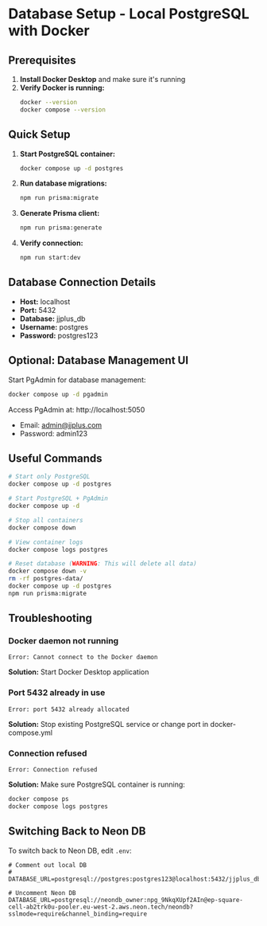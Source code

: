 # Database Setup - Local PostgreSQL with Docker

## Prerequisites

1. **Install Docker Desktop** and make sure it's running
2. **Verify Docker is running:**
   ```bash
   docker --version
   docker compose --version
   ```

## Quick Setup

1. **Start PostgreSQL container:**
   ```bash
   docker compose up -d postgres
   ```

2. **Run database migrations:**
   ```bash
   npm run prisma:migrate
   ```

3. **Generate Prisma client:**
   ```bash
   npm run prisma:generate
   ```

4. **Verify connection:**
   ```bash
   npm run start:dev
   ```

## Database Connection Details

- **Host:** localhost
- **Port:** 5432
- **Database:** jjplus_db
- **Username:** postgres
- **Password:** postgres123

## Optional: Database Management UI

Start PgAdmin for database management:
```bash
docker compose up -d pgadmin
```

Access PgAdmin at: http://localhost:5050
- Email: admin@jjplus.com
- Password: admin123

## Useful Commands

```bash
# Start only PostgreSQL
docker compose up -d postgres

# Start PostgreSQL + PgAdmin
docker compose up -d

# Stop all containers
docker compose down

# View container logs
docker compose logs postgres

# Reset database (WARNING: This will delete all data)
docker compose down -v
rm -rf postgres-data/
docker compose up -d postgres
npm run prisma:migrate
```

## Troubleshooting

### Docker daemon not running
```
Error: Cannot connect to the Docker daemon
```
**Solution:** Start Docker Desktop application

### Port 5432 already in use
```
Error: port 5432 already allocated
```
**Solution:** Stop existing PostgreSQL service or change port in docker-compose.yml

### Connection refused
```
Error: Connection refused
```
**Solution:** Make sure PostgreSQL container is running:
```bash
docker compose ps
docker compose logs postgres
```

## Switching Back to Neon DB

To switch back to Neon DB, edit `.env`:

```env
# Comment out local DB
# DATABASE_URL=postgresql://postgres:postgres123@localhost:5432/jjplus_db

# Uncomment Neon DB
DATABASE_URL=postgresql://neondb_owner:npg_9NkqXUpf2AIn@ep-square-cell-ab2trk0u-pooler.eu-west-2.aws.neon.tech/neondb?sslmode=require&channel_binding=require
```